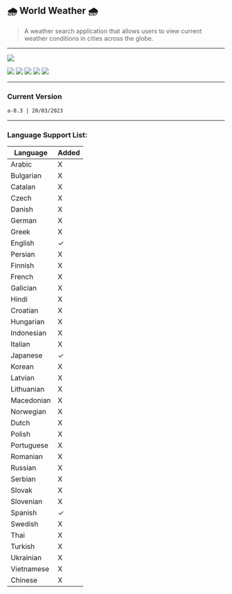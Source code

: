 ## 🌧️ World Weather 🌧️

> A weather search application that allows users to view current weather conditions in cities across the globe.

---
![](https://cdn-icons-png.flaticon.com/128/2389/2389806.png)

![](https://img.shields.io/github/stars/fedetomassini/world-weather) 
![](https://img.shields.io/github/forks/fedetomassini/world-weather) 
![](https://img.shields.io/github/tag/fedetomassini/world-weather)
![](https://img.shields.io/github/release/fedetomassini/world-weather) 
![](https://img.shields.io/github/issues/fedetomassini/world-weather) 

---

### Current Version
```sh
a-0.3 | 20/03/2023
```
---

### Language Support List:
| Language         |   Added  |
|------------------|----------|
| Arabic           |    X     |
| Bulgarian        |    X     |
| Catalan          |    X     |
| Czech            |    X     |
| Danish           |    X     |
| German           |    X     |
| Greek            |    X     |
| English          |    ✓     |
| Persian          |    X     |
| Finnish          |    X     |
| French           |    X     |
| Galician         |    X     |
| Hindi            |    X     |
| Croatian         |    X     |
| Hungarian        |    X     |
| Indonesian       |    X     |
| Italian          |    X     |
| Japanese         |    ✓     |
| Korean           |    X     |
| Latvian          |    X     |
| Lithuanian       |    X     |
| Macedonian       |    X     |
| Norwegian        |    X     |
| Dutch            |    X     |
| Polish           |    X     |
| Portuguese       |    X     |
| Romanian         |    X     |
| Russian          |    X     |
| Serbian          |    X     |
| Slovak           |    X     |
| Slovenian        |    X     |
| Spanish          |    ✓     |
| Swedish          |    X     |
| Thai             |    X     |
| Turkish          |    X     |
| Ukrainian        |    X     |
| Vietnamese       |    X     |
| Chinese          |    X     |